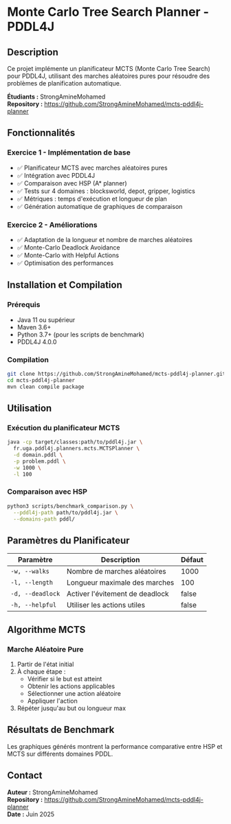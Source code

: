 # Monte Carlo Tree Search Planner - PDDL4J

## Description

Ce projet implémente un planificateur MCTS (Monte Carlo Tree Search) pour PDDL4J, utilisant des marches aléatoires pures pour résoudre des problèmes de planification automatique.

**Étudiants :** StrongAmineMohamed  
**Repository :** https://github.com/StrongAmineMohamed/mcts-pddl4j-planner

## Fonctionnalités

### Exercice 1 - Implémentation de base
- ✅ Planificateur MCTS avec marches aléatoires pures
- ✅ Intégration avec PDDL4J
- ✅ Comparaison avec HSP (A* planner)
- ✅ Tests sur 4 domaines : blocksworld, depot, gripper, logistics
- ✅ Métriques : temps d'exécution et longueur de plan
- ✅ Génération automatique de graphiques de comparaison

### Exercice 2 - Améliorations
- ✅ Adaptation de la longueur et nombre de marches aléatoires
- ✅ Monte-Carlo Deadlock Avoidance
- ✅ Monte-Carlo with Helpful Actions
- ✅ Optimisation des performances

## Installation et Compilation

### Prérequis
- Java 11 ou supérieur
- Maven 3.6+
- Python 3.7+ (pour les scripts de benchmark)
- PDDL4J 4.0.0

### Compilation
```bash
git clone https://github.com/StrongAmineMohamed/mcts-pddl4j-planner.git
cd mcts-pddl4j-planner
mvn clean compile package
```

## Utilisation

### Exécution du planificateur MCTS
```bash
java -cp target/classes:path/to/pddl4j.jar \
  fr.uga.pddl4j.planners.mcts.MCTSPlanner \
  -d domain.pddl \
  -p problem.pddl \
  -w 1000 \
  -l 100
```

### Comparaison avec HSP
```bash
python3 scripts/benchmark_comparison.py \
  --pddl4j-path path/to/pddl4j.jar \
  --domains-path pddl/
```

## Paramètres du Planificateur

| Paramètre | Description | Défaut |
|-----------|-------------|--------|
| `-w, --walks` | Nombre de marches aléatoires | 1000 |
| `-l, --length` | Longueur maximale des marches | 100 |
| `-d, --deadlock` | Activer l'évitement de deadlock | false |
| `-h, --helpful` | Utiliser les actions utiles | false |

## Algorithme MCTS

### Marche Aléatoire Pure
1. Partir de l'état initial
2. À chaque étape :
   - Vérifier si le but est atteint
   - Obtenir les actions applicables
   - Sélectionner une action aléatoire
   - Appliquer l'action
3. Répéter jusqu'au but ou longueur max

## Résultats de Benchmark

Les graphiques générés montrent la performance comparative entre HSP et MCTS sur différents domaines PDDL.

## Contact

**Auteur :** StrongAmineMohamed  
**Repository :** https://github.com/StrongAmineMohamed/mcts-pddl4j-planner  
**Date :** Juin 2025
